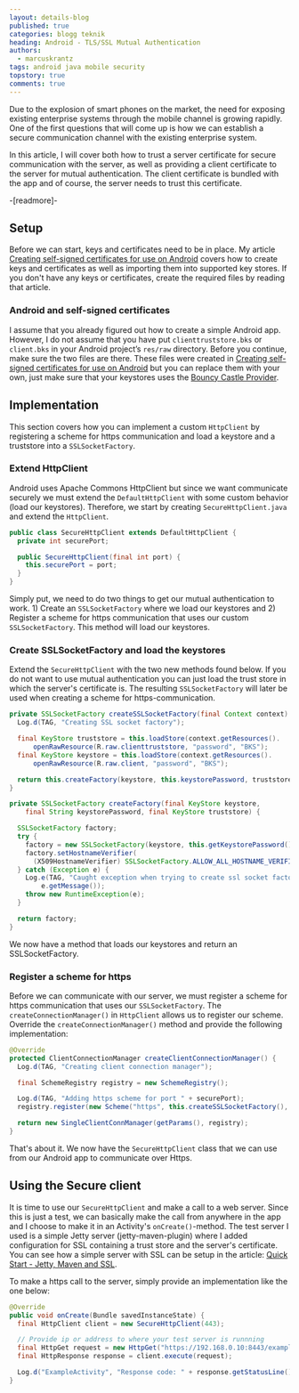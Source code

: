 ```yaml
---
layout: details-blog
published: true
categories: blogg teknik
heading: Android - TLS/SSL Mutual Authentication
authors:
  - marcuskrantz
tags: android java mobile security
topstory: true
comments: true
---
```


Due to the explosion of smart phones on the market, the need for exposing existing enterprise systems through the mobile channel is growing rapidly. One of the first questions that will come up is how we can establish a secure communication channel with the existing enterprise system.

In this article, I will cover both how to trust a server certificate for secure communication with the server, as well as providing a client certificate to the server for mutual authentication. The client certificate is bundled with the app and of course, the server needs to trust this certificate.

-[readmore]-

## Setup
Before we can start, keys and certificates need to be in place. My article [Creating self-signed certificates for use on Android](/blogg/teknik/2011/11/24/creating-self-signed-certificates-for-use-on-android/) covers how to create keys and certificates as well as importing them into supported key stores. If you don't have any keys or certificates, create the required files by reading that article.

### Android and self-signed certificates
I assume that you already figured out how to create a simple Android app. However, I do not assume that you have put `clienttruststore.bks` or `client.bks` in your Android project’s `res/raw` directory. Before you continue, make sure the two files are there. These files were created in [Creating self-signed certificates for use on Android](/blogg/teknik/2011/11/24/creating-self-signed-certificates-for-use-on-android/) but you can replace them with your own, just make sure that your keystores uses the [Bouncy Castle Provider](http://www.bouncycastle.org/latest_releases.html).

## Implementation
This section covers how you can implement a custom `HttpClient` by registering a scheme for https communication and load a keystore and a truststore into a `SSLSocketFactory`.

### Extend HttpClient
Android uses Apache Commons HttpClient but since we want communicate securely we must extend the `DefaultHttpClient` with some custom behavior (load our keystores). Therefore, we start by creating `SecureHttpClient.java` and extend the `HttpClient`.

~~~ java
public class SecureHttpClient extends DefaultHttpClient {
  private int securePort;

  public SecureHttpClient(final int port) {
    this.securePort = port;
  }
}
~~~

Simply put, we need to do two things to get our mutual authentication to work. 1) Create an `SSLSocketFactory` where we load our keystores and 2) Register a scheme for https communication that uses our custom `SSLSocketFactory`. This method will load our keystores.

### Create SSLSocketFactory and load the keystores
Extend the `SecureHttpClient` with the two new methods found below. If you do not want to use mutual authentication you can just load the trust store in which the server's certificate is. The resulting `SSLSocketFactory` will later be used when creating a scheme for https-communication.

~~~ java
private SSLSocketFactory createSSLSocketFactory(final Context context) {
  Log.d(TAG, "Creating SSL socket factory");

  final KeyStore truststore = this.loadStore(context.getResources().
      openRawResource(R.raw.clienttruststore, "password", "BKS");
  final KeyStore keystore = this.loadStore(context.getResources().
      openRawResource(R.raw.client, "password", "BKS");

  return this.createFactory(keystore, this.keystorePassword, truststore);
}

private SSLSocketFactory createFactory(final KeyStore keystore,
    final String keystorePassword, final KeyStore truststore) {

  SSLSocketFactory factory;
  try {
    factory = new SSLSocketFactory(keystore, this.getKeystorePassword(), truststore);
    factory.setHostnameVerifier(
      (X509HostnameVerifier) SSLSocketFactory.ALLOW_ALL_HOSTNAME_VERIFIER);
  } catch (Exception e) {
    Log.e(TAG, "Caught exception when trying to create ssl socket factory. Reason: " +
        e.getMessage());
    throw new RuntimeException(e);
  }

  return factory;
}
~~~

We now have a method that loads our keystores and return an SSLSocketFactory.

### Register a scheme for https
Before we can communicate with our server, we must register a scheme for https communication that uses our `SSLSocketFactory`. The `createConnectionManager()` in `HttpClient` allows us to register our scheme. Override the `createConnectionManager()` method and provide the following implementation:

~~~ java
@Override
protected ClientConnectionManager createClientConnectionManager() {
  Log.d(TAG, "Creating client connection manager");

  final SchemeRegistry registry = new SchemeRegistry();

  Log.d(TAG, "Adding https scheme for port " + securePort);
  registry.register(new Scheme("https", this.createSSLSocketFactory(), this.securePort));

  return new SingleClientConnManager(getParams(), registry);
}
~~~

That's about it. We now have the `SecureHttpClient` class that we can use from our Android app to communicate over Https.

## Using the Secure client
It is time to use our `SecureHttpClient` and make a call to a web server. Since this is just a test, we can basically make the call from anywhere in the app and I choose to make it in an Activity's `onCreate()`-method. The test server I used is a simple Jetty server (jetty-maven-plugin) where I added configuration for SSL containing a trust store and the server's certificate. You can see how a simple server with SSL can be setup in the article: [Quick Start - Jetty, Maven and SSL](/blogg/teknik/2011/11/24/quick-start-jettys-maven-plugin-with-ssl/).

To make a https call to the server, simply provide an implementation like the one below:

~~~ java
@Override
public void onCreate(Bundle savedInstanceState) {
  final HttpClient client = new SecureHttpClient(443);

  // Provide ip or address to where your test server is runnning
  final HttpGet request = new HttpGet("https://192.168.0.10:8443/example-server")
  final HttpResponse response = client.execute(request);

  Log.d("ExampleActivity", "Response code: " + response.getStatusLine().getStatusCode());
}
~~~

